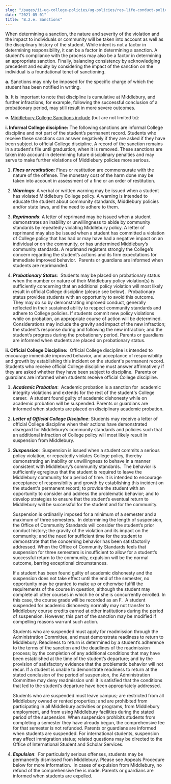 ```yaml
---
slug: "/pages/ii-ug-college-policies/ug-policies/res-life-conduct-policies/b-2-e-sanctions"
date: "2021-05-01"
title: "B.2.e. Sanctions"
---
```


<div class="field-item even">

When determining a sanction, the nature and severity of the violation and the impact to individuals or community will be taken into account as well as the disciplinary history of the student. While intent is not a factor in determining responsibility, it can be a factor in determining a sanction. A student’s compliance with the process may also be a factor in determining an appropriate sanction. Finally, balancing consistency by acknowledging precedent and equity by considering the impact of the sanction on the individual is a foundational tenet of sanctioning.

**a.** Sanctions may only be imposed for the specific charge of which the student has been notified in writing.

**b.** It is important to note that discipline is cumulative at Middlebury, and further infractions, for example, following the successful conclusion of a probationary period, may still result in more severe outcomes.

**c.** <span style="text-decoration:underline">Middlebury College Sanctions include</span> (but are not limited to):

**i. Informal College discipline:** The following sanctions are informal College discipline and not part of the student’s permanent record. Students who receive these sanctions can answer negatively if they are asked if they have been subject to official College discipline. A record of the sanction remains in a student's file until graduation, when it is removed. These sanctions are taken into account in determining future disciplinary penalties and may serve to make further violations of Middlebury policies more serious.

1.  **_Fines or restitution_**: Fines or restitution are commensurate with the nature of the offense. The monetary cost of the harm done may be taken into account in assessment of a fine or an order of restitution.  

2.  **_Warnings_**: A verbal or written warning may be issued when a student has violated Middlebury College policy. A warning is intended to educate the student about community standards, Middlebury policies and/or state laws, and the need to adhere to them.  

3.  **_Reprimands_**: A letter of reprimand may be issued when a student demonstrates an inability or unwillingness to abide by community standards by repeatedly violating Middlebury policy. A letter of reprimand may also be issued when a student has committed a violation of College policy that has had or may have had a negative impact on an individual or on the community, or has undermined Middlebury’s community standards. A reprimand registers strongly the College’s concern regarding the student’s actions and its firm expectations for immediate improved behavior.  Parents or guardians are informed when students are reprimanded.  

4.  **_Probationary Status_**:  Students may be placed on probationary status when the number or nature of their Middlebury policy violation(s) is sufficiently concerning that an additional policy violation will most likely result in official College discipline (please see below).  Probationary status provides students with an opportunity to avoid this outcome. They may do so by demonstrating improved conduct, generally reflected in their sustained ability to respect community standards and adhere to College policies. If students commit new policy violations while on probation, an appropriate course of action will be determined. Considerations may include the gravity and impact of the new infraction; the student’s response during and following the new infraction; and the student’s progress during the probationary period. Parents or guardians are informed when students are placed on probationary status. 

**ii. Official College Discipline:**  Official College discipline is intended to encourage immediate improved behavior, and acceptance of responsibility and growth by establishing this incident on the student's permanent record. Students who receive official College discipline must answer affirmatively if they are asked whether they have been subject to discipline.  Parents or guardians are informed when students receive official College discipline.

1.  **_Academic Probation_**:  Academic probation is a sanction for  academic integrity violations and extends for the rest of the student's College career.  A student found guilty of academic dishonesty while on academic probation will be suspended. Parents or guardians are informed when students are placed on disciplinary academic probation.  

2.  **_Letter of Official College Discipline_**: Students may receive a letter of official College discipline when their actions have demonstrated disregard for Middlebury’s community standards and policies such that an additional infraction of College policy will most likely result in suspension from Middlebury.  

3.  **_Suspension_**:  Suspension is issued when a student commits a serious policy violation, or repeatedly violates College policy, thereby demonstrating an inability or unwillingness to behave in a manner consistent with Middlebury’s community standards.  The behavior is sufficiently egregious that the student is required to leave the Middlebury community for a period of time. It is intended to encourage acceptance of responsibility and growth by establishing this incident on the student's permanent record; to provide the student with an opportunity to consider and address the problematic behavior; and to develop strategies to ensure that the student’s eventual return to Middlebury will be successful for the student and for the community.  

    Suspension is ordinarily imposed for a minimum of a semester and a maximum of three semesters.  In determining the length of suspension, the Office of Community Standards will consider the student’s prior conduct history; the gravity of the violation and its impact on the community; and the need for sufficient time for the student to demonstrate that the concerning behavior has been satisfactorily addressed. When the Office of Community Standards feels that suspension for three semesters is insufficient to allow for a student’s successful return to the community, expulsion will be the normal outcome, barring exceptional circumstances.  

    If a student has been found guilty of academic dishonesty and the suspension does not take effect until the end of the semester, no opportunity may be granted to make up or otherwise fulfill the requirements of the course in question, although the student may complete all other courses in which he or she is concurrently enrolled. In this case, the course grade will be recorded as an F.  A student suspended for academic dishonesty normally may not transfer to Middlebury course credits earned at other institutions during the period of suspension. However, this part of the sanction may be modified if compelling reasons warrant such action.  

    Students who are suspended must apply for readmission through the Administration Committee, and must demonstrate readiness to return to Middlebury. Readiness to return is determined by a student’s adherence to the terms of the sanction and the deadlines of the readmission process; by the completion of any additional conditions that may have been established at the time of the student’s departure; and by the provision of satisfactory evidence that the problematic behavior will not recur. If a student is unable to demonstrate readiness to return at the stated conclusion of the period of suspension, the Administration Committee may deny readmission until it is satisfied that the conditions that led to the student’s departure have been appropriately addressed.  

    Students who are suspended must leave campus; are restricted from all Middlebury owned or rented properties; and are prohibited from participating in all Middlebury activities or programs, from Middlebury employment, and from using Middlebury facilities during the stated period of the suspension. When suspension prohibits students from completing a semester they have already begun, the comprehensive fee for that semester is not refunded. Parents or guardians are informed when students are suspended. For international students, suspension may affect immigration status; related questions may be directed to the Office of International Student and Scholar Services.  

4.  **_Expulsion_**:  For particularly serious offenses, students may be permanently dismissed from Middlebury. Please see Appeals Procedure below for more information.  In cases of expulsion from Middlebury, no refund of the comprehensive fee is made. Parents or guardians are informed when students are expelled.

</div>